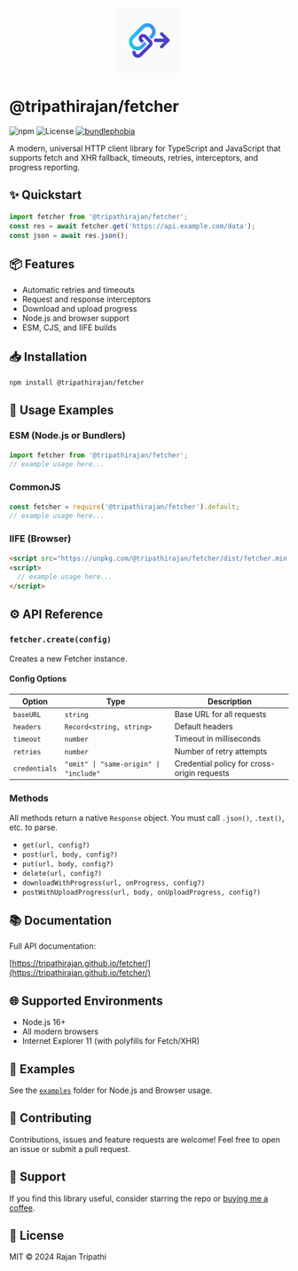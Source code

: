 <p align="center">
  <img src="https://raw.githubusercontent.com/tripathirajan/fetcher/main/assets/logo.png" width="120" alt="Fetcher logo" />
</p>

# @tripathirajan/fetcher

![npm](https://img.shields.io/npm/v/@tripathirajan/fetcher)
![License](https://img.shields.io/github/license/tripathirajan/fetcher)
[![bundlephobia](https://badgen.net/bundlephobia/minzip/@tripathirajan/fetcher@1.0.1-beta.1)](https://bundlephobia.com/package/@tripathirajan/fetcher@1.0.1-beta.1)

A modern, universal HTTP client library for TypeScript and JavaScript that supports fetch and XHR fallback, timeouts, retries, interceptors, and progress reporting.

## ✨ Quickstart

```typescript
import fetcher from '@tripathirajan/fetcher';
const res = await fetcher.get('https://api.example.com/data');
const json = await res.json();
```

## 📦 Features

- Automatic retries and timeouts
- Request and response interceptors
- Download and upload progress
- Node.js and browser support
- ESM, CJS, and IIFE builds

## 📥 Installation

```bash
npm install @tripathirajan/fetcher
```

## 🚀 Usage Examples

### ESM (Node.js or Bundlers)

```typescript
import fetcher from '@tripathirajan/fetcher';
// example usage here...
```

### CommonJS

```javascript
const fetcher = require('@tripathirajan/fetcher').default;
// example usage here...
```

### IIFE (Browser)

```html
<script src="https://unpkg.com/@tripathirajan/fetcher/dist/fetcher.min.js"></script>
<script>
  // example usage here...
</script>
```

## ⚙️ API Reference

### `fetcher.create(config)`

Creates a new Fetcher instance.

#### Config Options

| Option        | Type                                   | Description                                 |
| ------------- | -------------------------------------- | ------------------------------------------- |
| `baseURL`     | `string`                               | Base URL for all requests                   |
| `headers`     | `Record<string, string>`               | Default headers                             |
| `timeout`     | `number`                               | Timeout in milliseconds                     |
| `retries`     | `number`                               | Number of retry attempts                    |
| `credentials` | `"omit" \| "same-origin" \| "include"` | Credential policy for cross-origin requests |

### Methods

All methods return a native `Response` object. You must call `.json()`, `.text()`, etc. to parse.

- `get(url, config?)`
- `post(url, body, config?)`
- `put(url, body, config?)`
- `delete(url, config?)`
- `downloadWithProgress(url, onProgress, config?)`
- `postWithUploadProgress(url, body, onUploadProgress, config?)`

## 📚 Documentation

Full API documentation:

[https://tripathirajan.github.io/fetcher/](https://tripathirajan.github.io/fetcher/)

## 🌐 Supported Environments

- Node.js 16+
- All modern browsers
- Internet Explorer 11 (with polyfills for Fetch/XHR)

## 📂 Examples

See the [`examples`](./examples) folder for Node.js and Browser usage.

## 🤝 Contributing

Contributions, issues and feature requests are welcome! Feel free to open an issue or submit a pull request.

## 💖 Support

If you find this library useful, consider starring the repo or [buying me a coffee](https://buymeacoffee.com/tripathirajan).

## 🧩 License

MIT © 2024 Rajan Tripathi
